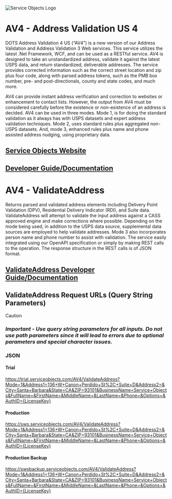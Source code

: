 ![Service Objects Logo](https://www.serviceobjects.com/wp-content/uploads/2021/05/SO-Logo-with-TM.gif "Service Objects Logo")

# AV4 - Address Validation US 4

DOTS Address Validation 4 US (“AV4”) is a new version of our Address Validation and Address Validation 3 Web services. This service utilizes the latest .Net Framework, WCF, and can be used as a RESTful service. AV4 is designed to take an unstandardized address, validate it against the latest USPS data, and return standardized, deliverable addresses. The service provides corrected information such as the correct street location and zip plus four code, along with parsed address tokens, such as the PMB box number, pre- and post-directionals, county and state codes, and much more.

AV4 can provide instant address verification and correction to websites or enhancement to contact lists.  However, the output from AV4 must be considered carefully before the existence or non-existence of an address is decided. AV4 can be used in three modes. Mode 1, is for doing the standard validation as it always has with USPS datasets and expert address validation techniques. Mode 2, uses standard rules plus aggregated non-USPS datasets. And, mode 3, enhanced rules plus name and phone assisted address nudging, using proprietary data.

## [Service Objects Website](https://serviceobjects.com)
## [Developer Guide/Documentation](https://www.serviceobjects.com/docs/)

# AV4 - ValidateAddress

Returns parsed and validated address elements including Delivery Point Validation (DPV), Residential Delivery Indicator (RDI), and Suite data. ValidateAddress will attempt to validate the input address against a CASS approved engine and make corrections where possible. Depending on the mode being used, in addition to the USPS data source, supplemental data sources are employed to help validate addresses. Mode 3 also incorporates person name and phone number to assist with validation. The service easily integrated using our OpenAPI specification or simply by making REST calls to the operation. The response structure in the REST calls is of JSON format.

## [ValidateAddress Developer Guide/Documentation](https://www.serviceobjects.com/docs/dots-address-validation-us-4/av4-operations/av4-validateaddress-recommended/)

## ValidateAddress Request URLs (Query String Parameters)

>[!CAUTION]
>### *Important - Use query string parameters for all inputs.  Do not use path parameters since it will lead to errors due to optional parameters and special character issues.*


### JSON
#### Trial

https://trial.serviceobjects.com/AV4/ValidateAddress?Mode=1&Address1=136+W+Canon+Perdido+St%2C+Suite+D&Address2=&City=Santa+Barbara&State=CA&ZIP=93101&BusinessName=Service+Objects&FullName=&FirstName=&MiddleName=&LastName=&Phone=&Options=&AuthID={LicenseKey}

#### Production

https://sws.serviceobjects.com/AV4/ValidateAddress?Mode=1&Address1=136+W+Canon+Perdido+St%2C+Suite+D&Address2=&City=Santa+Barbara&State=CA&ZIP=93101&BusinessName=Service+Objects&FullName=&FirstName=&MiddleName=&LastName=&Phone=&Options=&AuthID={LicenseKey}

#### Production Backup

https://swsbackup.serviceobjects.com/AV4/ValidateAddress?Mode=1&Address1=136+W+Canon+Perdido+St%2C+Suite+D&Address2=&City=Santa+Barbara&State=CA&ZIP=93101&BusinessName=Service+Objects&FullName=&FirstName=&MiddleName=&LastName=&Phone=&Options=&AuthID={LicenseKey}
